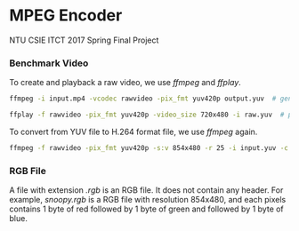# MPEG Encoder

NTU CSIE ITCT 2017 Spring Final Project

### Benchmark Video

To create and playback a raw video, we use *ffmpeg* and *ffplay*.

```bash
ffmpeg -i input.mp4 -vcodec rawvideo -pix_fmt yuv420p output.yuv  # generate raw video
```

```bash
ffplay -f rawvideo -pix_fmt yuv420p -video_size 720x480 -i raw.yuv  # playback raw video
```

To convert from YUV file to H.264 format file, we use *ffmpeg* again.

```bash
ffmpeg -f rawvideo -pix_fmt yuv420p -s:v 854x480 -r 25 -i input.yuv -c:v libx264 -f rawvideo output.264
```

### RGB File

A file with extension *.rgb* is an RGB file. It does not contain any header. For example, *snoopy.rgb* is a RGB file with resolution 854x480, and each pixels contains 1 byte of red followed by 1 byte of green and followed by 1 byte of blue.
